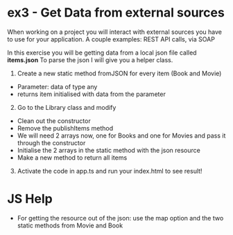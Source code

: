 # ex3 - Get Data from external sources

When working on a project you will interact with external sources you have to use for your application.
A couple examples: REST API calls, via SOAP

In this exercise you will be getting data from a local json file called **items.json**
To parse the json I will give you a helper class. 

1. Create a new static method fromJSON for every item (Book and Movie)
* Parameter: data of type any
* returns item initialised with data from the parameter

2. Go to the Library class and modify
* Clean out the constructor
* Remove the publishItems method
* We will need 2 arrays now, one for Books and one for Movies and pass it through the constructor
* Initialise the 2 arrays in the static method with the json resource
* Make a new method to return all items

3. Activate the code in app.ts and run your index.html to see result!

# JS Help
* For getting the resource out of the json: use the map option and the two static methods from Movie and Book
